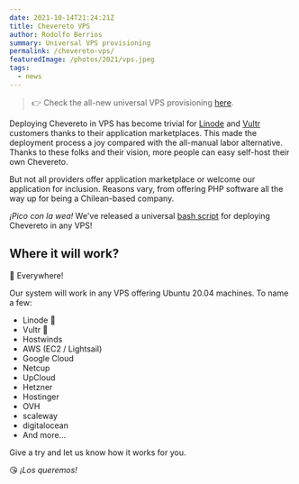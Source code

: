 ```yaml
---
date: 2021-10-14T21:24:21Z
title: Chevereto VPS
author: Rodolfo Berrios
summary: Universal VPS provisioning
permalink: /chevereto-vps/
featuredImage: /photos/2021/vps.jpeg
tags:
  - news
---
```


> 👉 Check the all-new universal VPS provisioning [here](https://github.com/chevereto/vps).

Deploying Chevereto in VPS has become trivial for [Linode](https://chv.to/linode) and [Vultr](https://chv.to/vultr) customers thanks to their application marketplaces. This made the deployment process a joy compared with the all-manual labor alternative. Thanks to these folks and their vision, more people can easy self-host their own Chevereto.

But not all providers offer application marketplace or welcome our application for inclusion. Reasons vary, from offering PHP software all the way up for being a Chilean-based company.

*¡Pico con la wea!* We've released a universal [bash script](https://github.com/chevereto/vps) for deploying Chevereto in any VPS!

## Where it will work?

🤗 Everywhere!

Our system will work in any VPS offering Ubuntu 20.04 machines. To name a few:

* Linode 💖
* Vultr 💖
* Hostwinds
* AWS (EC2 / Lightsail)
* Google Cloud
* Netcup
* UpCloud
* Hetzner
* Hostinger
* OVH
* scaleway
* digitalocean
* And more...

Give a try and let us know how it works for you.

😘 *¡Los queremos!*

